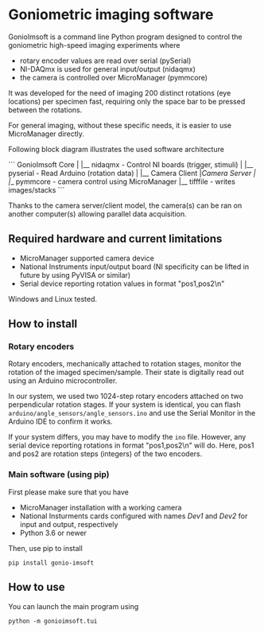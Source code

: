 # Goniometric imaging software

GonioImsoft is a command line Python program designed to control the
goniometric high-speed imaging experiments where

* rotary encoder values are read over serial (pySerial)
* NI-DAQmx is used for general input/output (nidaqmx)
* the camera is controlled over MicroManager (pymmcore)

It was developed for the need of imaging 200 distinct
rotations (eye locations) per specimen fast, requiring
only the space bar to be pressed between the rotations.

For general imaging, without these specific needs,
it is easier to use MicroManager directly.

Following block diagram illustrates the used software architecture

´´´
GonioImsoft Core
  |
  |__ nidaqmx - Control NI boards (trigger, stimuli)
  |
  |__ pyserial - Read Arduino (rotation data)
  |
  |__ Camera Client
        |_Camera Server
	    |
	    |__ pymmcore - camera control using MicroManager
	    |__ tifffile - writes images/stacks
´´´

Thanks to the camera server/client model,
the camera(s) can be ran on another computer(s)
allowing parallel data acquisition.



## Required hardware and current limitations

* MicroManager supported camera device
* National Instruments input/output board (NI specificity can be
  lifted in future by using PyVISA or similar)
* Serial device reporting rotation values in format "pos1,pos2\n"

Windows and Linux tested.


## How to install

### Rotary encoders

Rotary encoders, mechanically attached to rotation stages,
monitor the rotation of the imaged specimen/sample.
Their state is digitally read out using an Arduino microcontroller.

In our system, we used two 1024-step rotary encoders attached on
two perpendicular rotation stages.
If your system is identical, you can flash 
`arduino/angle_sensors/angle_sensors.ino` and use the Serial Monitor
in the Arduino IDE to confirm it works.

If your system differs, you may have to modify the `ino` file.
However, any serial device reporting rotations in format "pos1,pos2\n"
will do. Here, pos1 and pos2 are rotation steps (integers)
of the two encoders.


### Main software (using pip)

First please make sure that you have
* MicroManager installation with a working camera
* National Insturments cards configured with
names *Dev1* and *Dev2* for input and output, respectively
* Python 3.6 or newer

Then, use pip to install

```
pip install gonio-imsoft
```

## How to use

You can launch the main program using

```
python -m gonioimsoft.tui
```


